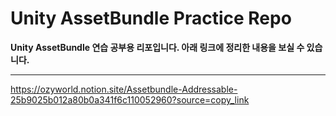 # Unity AssetBundle Practice Repo

<b> Unity AssetBundle 연습 공부용 리포입니다. 아래 링크에 정리한 내용을 보실 수 있습니다.</b>

<hr/>

https://ozyworld.notion.site/Assetbundle-Addressable-25b9025b012a80b0a341f6c110052960?source=copy_link
